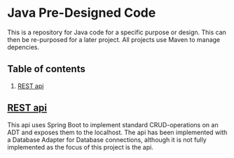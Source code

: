 # Java Pre-Designed Code

This is a repository for Java code for a specific purpose or design. This can then be re-purposed for a later project.
All projects use Maven to manage depencies.

## Table of contents

1. [REST api](##REST-api)

## [REST api](https://github.com/poochy442/Java-Examples/tree/master/REST%20api)
This api uses Spring Boot to implement standard CRUD-operations on an ADT and exposes them to the localhost.
The api has been implemented with a Database Adapter for Database connections, although it is not fully implemented as the focus of this project is the api.
